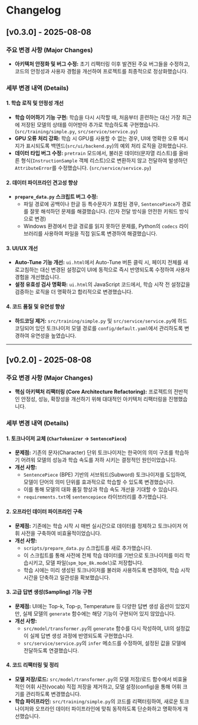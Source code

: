 # Changelog

## [v0.3.0] - 2025-08-08

### 주요 변경 사항 (Major Changes)

-   **아키텍처 안정화 및 버그 수정:** 초기 리팩터링 이후 발견된 주요 버그들을 수정하고, 코드의 안정성과 사용자 경험을 개선하여 프로젝트를 최종적으로 정상화했습니다.

### 세부 변경 내역 (Details)

#### 1. 학습 로직 및 안정성 개선
-   **학습 이어하기 기능 구현:** 학습을 다시 시작할 때, 처음부터 훈련하는 대신 가장 최근에 저장된 모델의 상태를 이어받아 추가로 학습하도록 구현했습니다. (`src/training/simple.py`, `src/service/service.py`)
-   **GPU 오류 처리 강화:** 학습 시 GPU를 사용할 수 없는 경우, UI에 명확한 오류 메시지가 표시되도록 백엔드(`src/ui/backend.py`)의 예외 처리 로직을 강화했습니다.
-   **데이터 타입 버그 수정:** `pretrain` 모드에서, 불러온 데이터(문자열 리스트)를 올바른 형식(`InstructionSample` 객체 리스트)으로 변환하지 않고 전달하여 발생하던 `AttributeError`를 수정했습니다. (`src/service/service.py`)

#### 2. 데이터 파이프라인 견고성 향상
-   **`prepare_data.py` 스크립트 버그 수정:**
    -   파일 경로에 공백이나 한글 등 특수문자가 포함된 경우, `SentencePiece`가 경로를 잘못 해석하던 문제를 해결했습니다. (인자 전달 방식을 안전한 키워드 방식으로 변경)
    -   Windows 환경에서 한글 경로를 읽지 못하던 문제를, Python의 `codecs` 라이브러리를 사용하여 파일을 직접 읽도록 변경하여 해결했습니다.

#### 3. UI/UX 개선
-   **Auto-Tune 기능 개선:** `ui.html`에서 Auto-Tune 버튼 클릭 시, 페이지 전체를 새로고침하는 대신 변경된 설정값이 UI에 동적으로 즉시 반영되도록 수정하여 사용자 경험을 개선했습니다.
-   **설정 유효성 검사 명확화:** `ui.html`의 JavaScript 코드에서, 학습 시작 전 설정값을 검증하는 로직을 더 명확하고 합리적으로 변경했습니다.

#### 4. 코드 품질 및 유연성 향상
-   **하드코딩 제거:** `src/training/simple.py` 및 `src/service/service.py`에 하드코딩되어 있던 토크나이저 모델 경로를 `config/default.yaml`에서 관리하도록 변경하여 유연성을 높였습니다.

---

## [v0.2.0] - 2025-08-08

### 주요 변경 사항 (Major Changes)

-   **핵심 아키텍처 리팩터링 (Core Architecture Refactoring):** 프로젝트의 전반적인 안정성, 성능, 확장성을 개선하기 위해 대대적인 아키텍처 리팩터링을 진행했습니다.

### 세부 변경 내역 (Details)

#### 1. 토크나이저 교체 (`CharTokenizer` -> `SentencePiece`)
-   **문제점:** 기존의 문자(Character) 단위 토크나이저는 한국어의 의미 구조를 학습하기 어려워 모델의 성능과 학습 속도를 저하 시키는 결정적인 원인이었습니다.
-   **개선 사항:**
    -   `SentencePiece` (BPE) 기반의 서브워드(Subword) 토크나이저를 도입하여, 모델이 단어의 의미 단위를 효과적으로 학습할 수 있도록 변경했습니다.
    -   이를 통해 모델의 대화 품질 향상과 학습 속도 개선을 기대할 수 있습니다.
    -   `requirements.txt`에 `sentencepiece` 라이브러리를 추가했습니다.

#### 2. 오프라인 데이터 파이프라인 구축
-   **문제점:** 기존에는 학습 시작 시 매번 실시간으로 데이터를 정제하고 토크나이저 어휘 사전을 구축하여 비효율적이었습니다.
-   **개선 사항:**
    -   `scripts/prepare_data.py` 스크립트를 새로 추가했습니다.
    -   이 스크립트를 통해 사전에 전체 학습 데이터를 기반으로 토크나이저를 미리 학습시키고, 모델 파일(`spm_bpe_8k.model`)로 저장합니다.
    -   학습 시에는 미리 생성된 토크나이저를 불러와 사용하도록 변경하여, 학습 시작 시간을 단축하고 일관성을 확보했습니다.

#### 3. 고급 답변 생성(Sampling) 기능 구현
-   **문제점:** UI에는 Top-k, Top-p, Temperature 등 다양한 답변 생성 옵션이 있었지만, 실제 모델의 `generate` 함수에는 해당 기능이 구현되어 있지 않았습니다.
-   **개선 사항:**
    -   `src/model/transformer.py`의 `generate` 함수를 다시 작성하여, UI의 설정값이 실제 답변 생성 과정에 반영되도록 구현했습니다.
    -   `src/service/service.py`의 `infer` 메소드를 수정하여, 설정된 값을 모델에 전달하도록 연결했습니다.

#### 4. 코드 리팩터링 및 정리
-   **모델 저장/로드:** `src/model/transformer.py`의 모델 저장/로드 함수에서 비효율적인 어휘 사전(vocab) 직접 저장을 제거하고, 모델 설정(config)을 통해 어휘 크기를 관리하도록 변경했습니다.
-   **학습 파이프라인:** `src/training/simple.py`의 코드를 리팩터링하여, 새로운 토크나이저와 오프라인 데이터 파이프라인에 맞춰 동작하도록 단순화하고 명확하게 개선했습니다.
